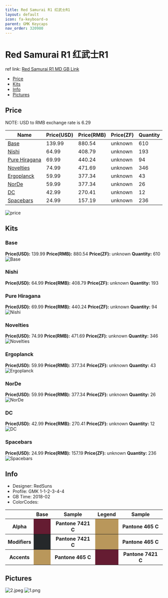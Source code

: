 ```yaml
---
title: Red Samurai R1 红武士R1
layout: default
icon: fa-keyboard-o
parent: GMK Keycaps
nav_order: 320980
---
```


# Red Samurai R1 红武士R1

ref link: [Red Samurai R1 MD GB Link](https://www.massdrop.com/buy/massdrop-x-redsuns-gmk-red-samurai-keycap-set)

* [Price](#price)
* [Kits](#kits)
* [Info](#info)
* [Pictures](#pictures)


## Price  
NOTE: USD to RMB exchange rate is 6.29

| Name          | Price(USD)    |  Price(RMB) |  Price(ZF) | Quantity |
| ------------- | ------------- |  ---------- |  --------- | -------- |
|[Base](#base)|139.99|880.54|unknown|610|
|[Nishi](#nishi)|64.99|408.79|unknown|193|
|[Pure Hiragana](#purehiragana)|69.99|440.24|unknown|94|
|[Novelties](#novelties)|74.99|471.69|unknown|346|
|[Ergoplanck](#ergoplanck)|59.99|377.34|unknown|43|
|[NorDe](#norde)|59.99|377.34|unknown|26|
|[DC](#dc)|42.99|270.41|unknown|12|
|[Spacebars](#spacebars)|24.99|157.19|unknown|236|

<img src="{{ 'assets/images/gmk-keycaps/redsamurai/price.jpg' | relative_url }}" alt="price" class="image featured">


## Kits
### Base
**Price(USD):** 139.99    **Price(RMB):** 880.54    **Price(ZF):** unknown    **Quantity:** 610  
<img src="{{ 'assets/images/gmk-keycaps/redsamurai/kits_pics/base.jpg' | relative_url }}" alt="Base" class="image featured">

### Nishi
**Price(USD):** 64.99    **Price(RMB):** 408.79    **Price(ZF):** unknown    **Quantity:** 193  
### Pure Hiragana
**Price(USD):** 69.99    **Price(RMB):** 440.24    **Price(ZF):** unknown    **Quantity:** 94  
<img src="{{ 'assets/images/gmk-keycaps/redsamurai/kits_pics/nishi-pure-hiragana.jpg' | relative_url }}" alt="Nishi" class="image featured">

### Novelties
**Price(USD):** 74.99    **Price(RMB):** 471.69    **Price(ZF):** unknown    **Quantity:** 346  
<img src="{{ 'assets/images/gmk-keycaps/redsamurai/kits_pics/novelties.jpg' | relative_url }}" alt="Novelties" class="image featured">

### Ergoplanck
**Price(USD):** 59.99    **Price(RMB):** 377.34    **Price(ZF):** unknown    **Quantity:** 43  
<img src="{{ 'assets/images/gmk-keycaps/redsamurai/kits_pics/ergoplanck.jpg' | relative_url }}" alt="Ergoplanck" class="image featured">

### NorDe
**Price(USD):** 59.99    **Price(RMB):** 377.34    **Price(ZF):** unknown    **Quantity:** 26  
<img src="{{ 'assets/images/gmk-keycaps/redsamurai/kits_pics/norde.jpg' | relative_url }}" alt="NorDe" class="image featured">

### DC
**Price(USD):** 42.99    **Price(RMB):** 270.41    **Price(ZF):** unknown    **Quantity:** 12  
<img src="{{ 'assets/images/gmk-keycaps/redsamurai/kits_pics/dc.jpg' | relative_url }}" alt="DC" class="image featured">

### Spacebars
**Price(USD):** 24.99    **Price(RMB):** 157.19    **Price(ZF):** unknown    **Quantity:** 236  
<img src="{{ 'assets/images/gmk-keycaps/redsamurai/kits_pics/spacebars.jpg' | relative_url }}" alt="Spacebars" class="image featured">


## Info
* Designer: RedSuns
* Profile: GMK 1-1-2-3-4-4
* GB Time: 2018-02
* ColorCodes: 

<table style="width:100%">
  <tr>
    <th> </th>
    <th>Base</th>
    <th>Sample</th>
    <th>Legend</th>
    <th>Sample</th>
  </tr>
  <tr>
    <th>Alpha</th>
    <th style="background-color: #651C32;">&#160;</th>
    <th><b> Pantone 7421 C </b></th>
    <th style="background-color: #b9975b;">&#160;</th>
    <th><b> Pantone 465 C </b></th>
  </tr>
  <tr>
    <th>Modifiers</th>
    <th style="background-color: #25282a;">&#160;</th>
    <th><b> Pantone 7421 C </b></th>
    <th style="background-color: #b9975b;">&#160;</th>
    <th><b> Pantone 465 C </b></th>
  </tr>
  <tr>
    <th>Accents</th>
    <th style="background-color: #b9975b;">&#160;</th>
    <th><b> Pantone 465 C </b></th>
    <th style="background-color: #651C32;">&#160;</th>
    <th><b> Pantone 7421 C </b></th>
  </tr>
</table>


## Pictures
<img src="{{ 'assets/images/gmk-keycaps/redsamurai/rendering_pics/2.jpeg' | relative_url }}" alt="2.jpeg" class="image featured">
<img src="{{ 'assets/images/gmk-keycaps/redsamurai/rendering_pics/1.png' | relative_url }}" alt="1.png" class="image featured">
